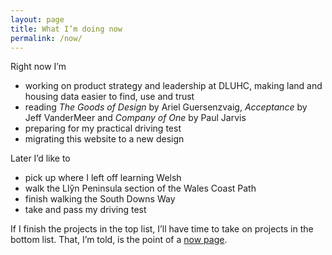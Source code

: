 ```yaml
---
layout: page
title: What I’m doing now
permalink: /now/
---
```


<p>Right now I’m
  <ul>
    <li>working on product strategy and leadership at DLUHC, making land and housing data easier to find, use and trust</li>
    <li>reading <i>The Goods of Design</i> by Ariel Guersenzvaig, <i>Acceptance</i> by Jeff VanderMeer and <i>Company of One</i> by Paul Jarvis</li>
    <li>preparing for my practical driving test</li>
    <li>migrating this website to a new design</li>
  </ul>
</p>

<p>Later I’d like to
  <ul>
    <li>pick up where I left off learning Welsh</li>
    <li>walk the Llŷn Peninsula section of the Wales Coast Path</li>
    <li>finish walking the South Downs Way</li>
    <li>take and pass my driving test</li>
  </ul>
</p>

<p>If I finish the projects in the top list, I’ll have time to take on projects in the bottom list. That, I’m told, is the point of a <a href="https://nownownow.com/about" target="_blank">now page</a>.</p>
